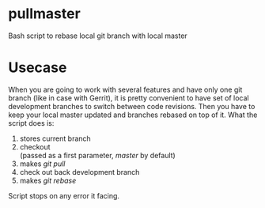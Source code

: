 # pullmaster
Bash script to rebase local git branch with local master

# Usecase
When you are going to work with several features and have only one git branch (like in case with Gerrit), it is pretty convenient to have set of local development branches to switch between code revisions. Then you have to keep your local master updated and branches rebased on top of it. What the script does is:

1. stores current branch
1. checkout <main branch> (passed as a first parameter, *master* by default)
1. makes _git pull_
1. check out back development branch
1. makes _git rebase <main branch>_

Script stops on any error it facing. 
